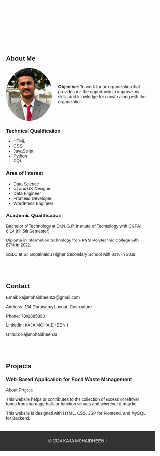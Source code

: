 <!DOCTYPE html>
<html lang="en">
<head>
  <meta charset="UTF-8">
  <meta name="viewport" content="width=device-width, initial-scale=1.0">
  <title>KAJA MOHAIDHEEN I</title>
  <style>
    body {
      font-family: Arial, sans-serif;
      margin: 0;
      padding: 0;
    }

    header {
      background-color: #333;
      color: #fff;
      padding: 20px;
      text-align: center;
    }

    nav ul {
      list-style-type: none;
      margin: 0;
      padding: 0;
      text-align: center;
    }

    nav ul li {
      display: inline;
      margin-right: 20px;
    }

    nav ul li a {
      color: #fff;
      text-decoration: none;
    }

    section {
      padding: 20px;
    }

    .about-section {
      display: flex;
      align-items: center;
      margin-bottom: 20px;
    }

    .about-section img {
      max-width: 150px;
      border-radius: 50%;
      margin-right: 20px;
    }

    footer {
      background-color: #333;
      color: #fff;
      text-align: center;
      padding: 10px;
    }
  </style>
</head>
<body>
  <header>
    <h1 style="color:white;">KAJA MOHAIDHEEN I</h1>
    <nav>
      <ul>
        <li><a href="#about">About</a></li>
        <li><a href="#contact">Contact</a></li>
        <li><a href="#projects">Projects</a></li>
      </ul>
    </nav>
  </header>

  <section id="about">
    <h2>About Me</h2>
    <div class="about-section">
      <img src="https://github.com/kajamohaidheen03/Personal_Website/blob/main/1722301531736%20(1).jpg" alt="Profile Picture">
      <div>
        <p><strong>Objective:</strong> To work for an organization that provides me the opportunity to improve my skills and knowledge for growth along with the organization.</p>
      </div>
    </div>
    <h3>Technical Qualification</h3>
    <ul>
      <li>HTML</li>
      <li>CSS</li>
      <li>JavaScript</li>
      <li>Python</li>
      <li>SQL</li>
    </ul>
    <h3>Area of Interest</h3>
    <ul>
      <li>Data Science</li>
      <li>UI and UX Designer</li>
      <li>Data Engineer</li>
      <li>Frontend Developer</li>
      <li>WordPress Engineer</li>
    </ul>
    <h3>Academic Qualification</h3>
    <p>Bachelor of Technology at Dr.N.G.P. Institute of Technology with CGPA: 8.14 (till 5th Semester)</p>
    <p>Diploma in Information technology from PSG Polytechnic College with 87% in 2022.</p>
    <p>SSLC at Sri Gopalnaidu Higher Secondary School with 81% in 2019.</p>
  </section>

  <section id="contact">
    <h2>Contact</h2>
    <p>Email: kajamohaidheen03@gmail.com</p>
    <p>Address: 134 Duraisamy Layout, Coimbatore</p>
    <p>Phone: 7092885893</p>
    <p>LinkedIn: KAJA MOHAIDHEEN I</p>
    <p>Github: kajamohaidheen03</p>
  </section>

  <section id="projects">
    <h2>Projects</h2>
    <h3>Web-Based Application for Food Waste Management</h3>
    <p>About Project:</p>
    <p>This website helps or contributes to the collection of excess or leftover foods from marriage halls or function venues and wherever it may be.</p>
    <p>This website is designed with HTML, CSS, JSP for Frontend, and MySQL for Backend.</p>
  </section>

  <footer>
    <p>&copy; 2024 KAJA MOHAIDHEEN I</p>
  </footer>
</body>
</html>

